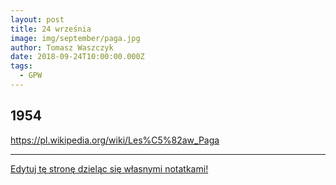 ```yaml
---
layout: post
title: 24 września
image: img/september/paga.jpg
author: Tomasz Waszczyk
date: 2018-09-24T10:00:00.000Z
tags:
  - GPW
---
```


## 1954

<https://pl.wikipedia.org/wiki/Les%C5%82aw_Paga>

---

<a href="https://github.com/TomaszWaszczyk/historia.waszczyk.com/edit/master/src/content/september-24.md" target="_blank">Edytuj tę stronę dzieląc się własnymi notatkami!</a>
